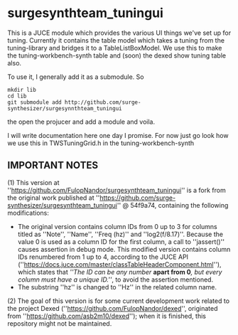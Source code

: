 # surgesynthteam_tuningui

This is a JUCE module which provides the various UI things we've set up for tuning.
Currently it contains the table model which takes a tuning from the 
tuning-library and bridges it to a TableListBoxModel. We use this 
to make the tuning-workbench-synth table and (soon) the dexed show 
tuning table also.

To use it, I generally add it as a submodule. So

```
mkdir lib
cd lib
git submodule add http://github.com/surge-synthesizer/surgesynnthteam_tuningui
```

the open the projucer and add a module and voila.

I will write documentation here one day I promise. For now just go look how we use
this in TWSTuningGrid.h in the tuning-workbench-synth

## IMPORTANT NOTES 
(1) This version at ''https://github.com/FulopNandor/surgesynthteam_tuningui'' is a fork 
from the original work published at ''https://github.com/surge-synthesizer/surgesynthteam_tuningui'' @ 54f9a74, 
containing the following modifications:
- The original version contains column IDs from 0 up to 3 for columns
titled as ''Note'', ''Name'', ''Freq (hz)'' and ''log2(f/8.17)''. Because the value 0 is
used as a column ID for the first column, a call to ''jassert()'' causes assertion in debug mode.
This modified version contains column IDs renumbered from 1 up to 4, according to
the JUCE API (''https://docs.juce.com/master/classTableHeaderComponent.html''), which
states that _''The ID can be any number_ **apart from 0**_, but every column must have a unique ID.''_,
to avoid the assertion mentioned. 
- The substring ''hz'' is changed to ''Hz'' in the related column name.
  
(2) The goal of this version is for some current development work related to the project Dexed
(''https://github.com/FulopNandor/dexed'', originated from ''https://github.com/asb2m10/dexed'');
when it is finished, this repository might not be maintained. 
